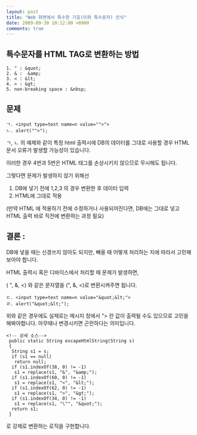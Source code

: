 ```yaml
---
layout: post
title: "Web 화면에서 특수한 기호(이하 특수문자) 인식"
date: 2009-09-30 10:12:00 +0900
comments: true
---
```


특수문자를 HTML TAG로 변환하는 방법
---
```$xslt
1. " : &quot;
2. & :  &amp;
3. < : &lt;
4. > : &gt;
5. non-breaking space : &nbsp;
```

문제
---

```$xslt
ㄱ. <input type=text name=n value="">">
ㄴ. alert("">");
```

ㄱ, ㄴ 의 예제와 같이 특정 html 출력시에 DB의 데이터를 그대로 사용할 경우 HTML 문서 오류가 발생할 가능성이 있습니다.

이러한 경우 4번과 5번은 HTML 태그를 손상시키지 않으므로 무시해도 됩니다.

그렇다면 문제가 발생하지 않기 위해선

1. DB에 넣기 전에 1,2,3 의 경우 변환한 후 데이터 입력
2. HTML에 그대로 적용

(만약 HTML 에 적용하기 전에 수정하거나 사용되어진다면, DB에는 그대로 넣고
HTML 출력 바로 직전에 변환하는 과정 필요)

결론 :
----
DB에 넣을 때는 신경쓰지 않아도 되지만, 빼올 때 어떻게 처리하는 지에 따라서 고민해보아야 합니다.

HTML 출력시 혹은 디바이스에서 처리할 때 문제가 발생하면,

 ( ", &, <) 와 같은 문자열을 (&quot;, &amp;, &lt;)로 변환시켜주면 됩니다.
```$xslt
ㄷ. <input type=text name=n value="&quot;&lt;">
ㄹ. alert("&quot;&lt;");
```
위와 같은 경우에도 실제로는 메시지 창에서 "> 란 값이 출력될 수도 있으므로 고민을 해봐야합니다.
아무때나 변경시키면 곤란하다는 의미입니다.

```$xslt
<!-- 상세 소스-->
 public static String escapeHtmlString(String s)
 {
  String s1 = s;
  if (s1 == null)
   return null;
  if (s1.indexOf(38, 0) != -1)
   s1 = replace(s1, "&", "&amp;");
  if (s1.indexOf(60, 0) != -1)
   s1 = replace(s1, "<", "&lt;");
  if (s1.indexOf(62, 0) != -1)
   s1 = replace(s1, ">", "&gt;");
  if (s1.indexOf(34, 0) != -1)
   s1 = replace(s1, "\"", "&quot;");
  return s1;
 }

```
로 강제로 변환하는 로직을 구현합니다.
